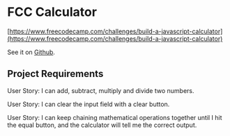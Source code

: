 # FCC Calculator

 [https://www.freecodecamp.com/challenges/build-a-javascript-calculator](https://www.freecodecamp.com/challenges/build-a-javascript-calculator)

See it on [Github](https://kieranharding.github.io/Calculator).

## Project Requirements

User Story: I can add, subtract, multiply and divide two numbers.

User Story: I can clear the input field with a clear button.

User Story: I can keep chaining mathematical operations together until I hit the equal button, and the calculator will tell me the correct output.
